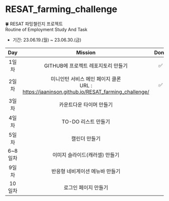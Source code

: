 # RESAT_farming_challenge
🍀 RESAT 파밍챌린지 프로젝트<br>
Routine of Employment Study And Task

- 기간: 23.06.19.(월) ~ 23.06.30.(금)
  
|Day|Mission|Done|
|:---:|:-------:|:----:|
|1일차|GITHUB에 프로젝트 레포지토리 만들기|✅|
|2일차|미니인턴 서비스 메인 페이지 클론<br> URL : https://jaaninson.github.io/RESAT_farming_challenge/|✅|
|3일차|카운트다운 타이머 만들기||
|4일차|TO-DO 리스트 만들기||
|5일차|캘린더 만들기||
|6~8일차|이미지 슬라이드(캐러셀) 만들기||
|9일차|반응형 네비게이션 메뉴바 만들기||
|10일차|로그인 페이지 만들기||
